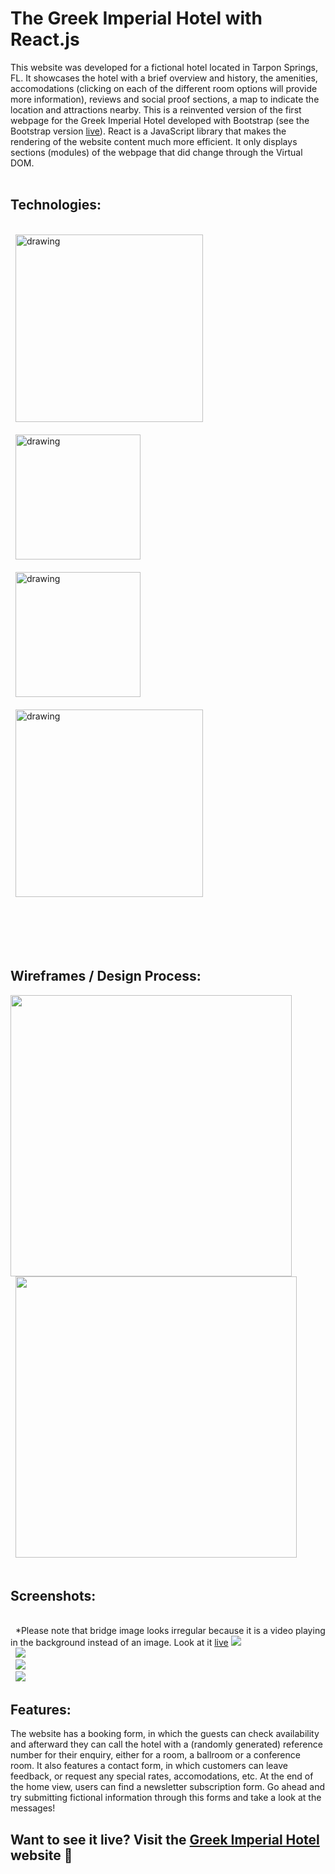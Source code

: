 # The Greek Imperial Hotel with React.js

This website was developed for a fictional hotel located in Tarpon Springs, FL. It showcases the hotel with a brief overview and history, the amenities, accomodations (clicking on each of the different room options will provide more information), reviews and social proof sections, a map to indicate the location and attractions nearby. This is a reinvented version of the first webpage for the Greek Imperial Hotel developed with Bootstrap (see the Bootstrap version [live](https://thegreekimperialhotel.netlify.app/)). React is a JavaScript library that makes the rendering of the website content much more efficient. It only displays sections (modules) of the webpage that did change through the Virtual DOM.
\
&nbsp;

## Technologies:

\
&nbsp;
<img src="https://s3-us-east-2.amazonaws.com/ditrainingco/wp-content/uploads/2020/01/06063857/React-1.png" alt="drawing" width="300"/>\
&nbsp;
\
&nbsp;
<img src="https://upload.wikimedia.org/wikipedia/commons/thumb/d/d5/CSS3_logo_and_wordmark.svg/1200px-CSS3_logo_and_wordmark.svg.png" alt="drawing" width="200"/>\
&nbsp;
\
&nbsp;
<img src="https://www.computerhope.com/jargon/j/javascript.png" alt="drawing" width="200"/>\
&nbsp;
\
&nbsp;
<img src="https://www.nerdwallet.com/assets/blog/wp-content/uploads/2018/05/yarn.png" alt="drawing" width="300"/>
\
&nbsp;
\
&nbsp;

\
&nbsp;

## Wireframes / Design Process:

<img src="./public/assets/img/wireframe-r1.jpg" width='450'>\
&nbsp;
<img src="./public/assets/img/wireframe-r2.jpg" width='450'>\
&nbsp;

## Screenshots:

\
&nbsp;
\*Please note that bridge image looks irregular because it is a video playing in the background instead of an image. Look at it [live](https://thegreekimperialhoteltarponsprings.netlify.app/)
<img src="./public/assets/img/home-screen.png">\
&nbsp;
<img src="./public/assets/img/room-screen.png">\
&nbsp;
<img src="./public/assets/img/booking-screen.png">\
&nbsp;
<img src="./public/assets/img/contact-screen.png">

## Features:

The website has a booking form, in which the guests can check availability and afterward they can call the hotel with a (randomly generated) reference number for their enquiry, either for a room, a ballroom or a conference room. It also features a contact form, in which customers can leave feedback, or request any special rates, accomodations, etc. At the end of the home view, users can find a newsletter subscription form. Go ahead and try submitting fictional information through this forms and take a look at the messages!

## Want to see it live? Visit the [Greek Imperial Hotel](https://thegreekimperialhoteltarponsprings.netlify.app/) website 🧳
